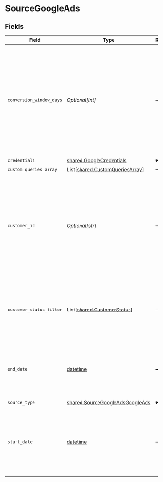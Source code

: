 # SourceGoogleAds


## Fields

| Field                                                                                                                                                                                                                                                                                                      | Type                                                                                                                                                                                                                                                                                                       | Required                                                                                                                                                                                                                                                                                                   | Description                                                                                                                                                                                                                                                                                                | Example                                                                                                                                                                                                                                                                                                    |
| ---------------------------------------------------------------------------------------------------------------------------------------------------------------------------------------------------------------------------------------------------------------------------------------------------------- | ---------------------------------------------------------------------------------------------------------------------------------------------------------------------------------------------------------------------------------------------------------------------------------------------------------- | ---------------------------------------------------------------------------------------------------------------------------------------------------------------------------------------------------------------------------------------------------------------------------------------------------------- | ---------------------------------------------------------------------------------------------------------------------------------------------------------------------------------------------------------------------------------------------------------------------------------------------------------- | ---------------------------------------------------------------------------------------------------------------------------------------------------------------------------------------------------------------------------------------------------------------------------------------------------------- |
| `conversion_window_days`                                                                                                                                                                                                                                                                                   | *Optional[int]*                                                                                                                                                                                                                                                                                            | :heavy_minus_sign:                                                                                                                                                                                                                                                                                         | A conversion window is the number of days after an ad interaction (such as an ad click or video view) during which a conversion, such as a purchase, is recorded in Google Ads. For more information, see <a href="https://support.google.com/google-ads/answer/3123169?hl=en">Google's documentation</a>. | 14                                                                                                                                                                                                                                                                                                         |
| `credentials`                                                                                                                                                                                                                                                                                              | [shared.GoogleCredentials](../../models/shared/googlecredentials.md)                                                                                                                                                                                                                                       | :heavy_check_mark:                                                                                                                                                                                                                                                                                         | N/A                                                                                                                                                                                                                                                                                                        |                                                                                                                                                                                                                                                                                                            |
| `custom_queries_array`                                                                                                                                                                                                                                                                                     | List[[shared.CustomQueriesArray](../../models/shared/customqueriesarray.md)]                                                                                                                                                                                                                               | :heavy_minus_sign:                                                                                                                                                                                                                                                                                         | N/A                                                                                                                                                                                                                                                                                                        |                                                                                                                                                                                                                                                                                                            |
| `customer_id`                                                                                                                                                                                                                                                                                              | *Optional[str]*                                                                                                                                                                                                                                                                                            | :heavy_minus_sign:                                                                                                                                                                                                                                                                                         | Comma-separated list of (client) customer IDs. Each customer ID must be specified as a 10-digit number without dashes. For detailed instructions on finding this value, refer to our <a href="https://docs.airbyte.com/integrations/sources/google-ads#setup-guide">documentation</a>.                     | 6783948572,5839201945                                                                                                                                                                                                                                                                                      |
| `customer_status_filter`                                                                                                                                                                                                                                                                                   | List[[shared.CustomerStatus](../../models/shared/customerstatus.md)]                                                                                                                                                                                                                                       | :heavy_minus_sign:                                                                                                                                                                                                                                                                                         | A list of customer statuses to filter on. For detailed info about what each status mean refer to Google Ads <a href="https://developers.google.com/google-ads/api/reference/rpc/v15/CustomerStatusEnum.CustomerStatus">documentation</a>.                                                                  |                                                                                                                                                                                                                                                                                                            |
| `end_date`                                                                                                                                                                                                                                                                                                 | [datetime](https://docs.python.org/3/library/datetime.html#datetime-objects)                                                                                                                                                                                                                               | :heavy_minus_sign:                                                                                                                                                                                                                                                                                         | UTC date in the format YYYY-MM-DD. Any data after this date will not be replicated. (Default value of today is used if not set)                                                                                                                                                                            | 2017-01-30                                                                                                                                                                                                                                                                                                 |
| `source_type`                                                                                                                                                                                                                                                                                              | [shared.SourceGoogleAdsGoogleAds](../../models/shared/sourcegoogleadsgoogleads.md)                                                                                                                                                                                                                         | :heavy_check_mark:                                                                                                                                                                                                                                                                                         | N/A                                                                                                                                                                                                                                                                                                        |                                                                                                                                                                                                                                                                                                            |
| `start_date`                                                                                                                                                                                                                                                                                               | [datetime](https://docs.python.org/3/library/datetime.html#datetime-objects)                                                                                                                                                                                                                               | :heavy_minus_sign:                                                                                                                                                                                                                                                                                         | UTC date in the format YYYY-MM-DD. Any data before this date will not be replicated. (Default value of two years ago is used if not set)                                                                                                                                                                   | 2017-01-25                                                                                                                                                                                                                                                                                                 |